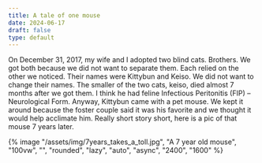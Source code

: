 ```yaml
---
title: A tale of one mouse
date: 2024-06-17
draft: false
type: default
---
```

On December 31, 2017, my wife and I adopted two blind cats. Brothers. We got both because we did not want to separate them. Each relied on the other we noticed. Their names were Kittybun and Keiso. We did not want to change their names. The smaller of the two cats, keiso, died almost 7 months after we got them. I think he had feline Infectious Peritonitis (FIP) – Neurological Form. Anyway, Kittybun came with a pet mouse. We kept it around because the foster couple said it was his favorite and we thought it would help acclimate him. Really short story short, here is a pic of that mouse 7 years later.

{% image "/assets/img/7years_takes_a_toll.jpg", "A 7 year old mouse", "100vw", "", "rounded", "lazy", "auto", "async", "2400", "1600" %}

<img data-src="https://res.cloudinary.com/paulapplegate-com/image/upload/G400_s8qwhk.jpg" class="cld-responsive">


<img data-src="https://res.cloudinary.com/paulapplegate-com/image/upload/c_limit,w_auto/dpr_auto,f_auto,q_auto/hillshire-farm-2_fx2mno.jpg" class="cld-responsive">



<img data-src="https://res.cloudinary.com/paulapplegate-com/image/upload/c_limit,w_auto/dpr_auto,f_auto,q_auto/kateryna-hliznitsovaStreet_okzmrl.jpg" class="cld-responsive">

